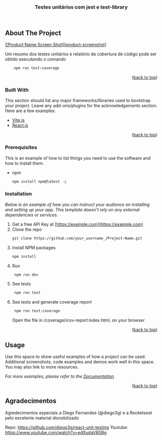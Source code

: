 <div id="top"></div>
<!--
*** Thanks for checking out the Best-README-Template. If you have a suggestion
*** that would make this better, please fork the repo and create a pull request
*** or simply open an issue with the tag "enhancement".
*** Don't forget to give the project a star!
*** Thanks again! Now go create something AMAZING! :D
-->



<!-- PROJECT SHIELDS -->
<!--
*** I'm using markdown "reference style" links for readability.
*** Reference links are enclosed in brackets [ ] instead of parentheses ( ).
*** See the bottom of this document for the declaration of the reference variables
*** for contributors-url, forks-url, etc. This is an optional, concise syntax you may use.
*** https://www.markdownguide.org/basic-syntax/#reference-style-links
-->


<!-- PROJECT LOGO -->
<br />
<div align="center"> 
  <h3 align="center">Testes unitários com jest e test-library</h3>

  <p align="center">    
    <br />
     
  </p>
</div>




<!-- ABOUT THE PROJECT -->
## About The Project

[![Product Name Screen Shot][product-screenshot]](https://github.com/Andersonlimahw/rocktseat-react-test/blob/main/src/assets/images/sample_coverage_report.PNG)

Um resumo dos testes unitários e relatório da cobertura de código pode ser obtido executando o comando 

```bash
    npm run test:coverage
```

<p align="right">(<a href="#top">back to top</a>)</p>



### Built With

This section should list any major frameworks/libraries used to bootstrap your project. Leave any add-ons/plugins for the acknowledgements section. Here are a few examples.

* [Vite.js](https://vitejs.dev/)
* [React.js](https://reactjs.org/)

<p align="right">(<a href="#top">back to top</a>)</p>



### Prerequisites
This is an example of how to list things you need to use the software and how to install them.
* npm
  ```sh
  npm install npm@latest -g
  ```

### Installation

_Below is an example of how you can instruct your audience on installing and setting up your app. This template doesn't rely on any external dependencies or services._

1. Get a free API Key at [https://example.com](https://example.com)
2. Clone the repo
   ```sh
   git clone https://github.com/your_username_/Project-Name.git
   ```
3. Install NPM packages
   ```sh
   npm install
   ```
4. Run
   ```sh
    npm run dev
   ```
5. See tests
   ```sh
    npm run test
   ```
5. See tests and generate coverage report
   ```sh
    npm run test:coverage
   ```
    Open the file in /coverage/icov-report:index.html, on your browser

<p align="right">(<a href="#top">back to top</a>)</p>



<!-- USAGE EXAMPLES -->
## Usage

Use this space to show useful examples of how a project can be used. Additional screenshots, code examples and demos work well in this space. You may also link to more resources.

_For more examples, please refer to the [Documentation](https://example.com)_

<p align="right">(<a href="#top">back to top</a>)</p>


<!-- CONTRIBUTING -->
## Agradecimentos

Agredecimentos especiais a Diego Fernandes (@diego3g) e a Rocketseat pelo excelente material disnobilizado

Repo: https://github.com/diego3g/react-unit-testing
Youtube: https://www.youtube.com/watch?v=edXudaVB0Bg
<!-- https://www.markdownguide.org/basic-syntax/#reference-style-links -->
